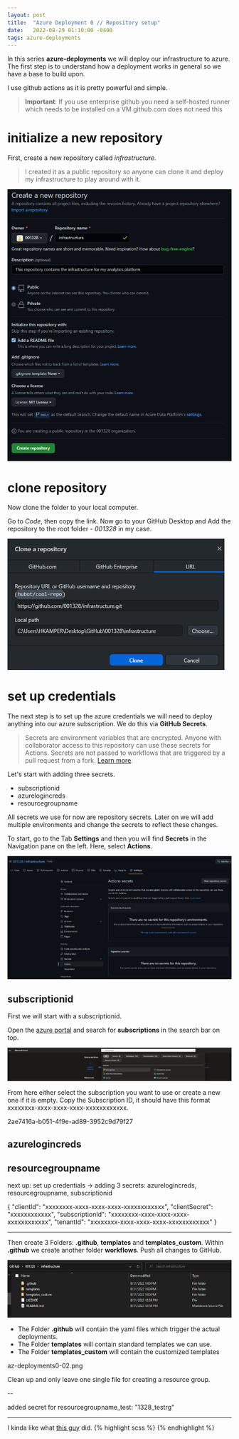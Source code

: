 ```yaml
---
layout: post
title:  "Azure Deployment 0 // Repository setup"
date:   2022-08-29 01:10:00 -0400
tags: azure-deployments
---
```


In this series **azure-deployments** we will deploy our infrastructure to azure.
The first step is to understand how a deployment works in general so we have a base to build upon.

I use github actions as it is pretty powerful and simple.

> **Important**: If you use enterprise github you need a self-hosted runner which needs to be installed on a VM
> github.com does not need this


# initialize a new repository

First, create a new repository called *infrastructure*.
> I created it as a public repository so anyone can clone it and deploy my infrastructure to play around with it.

![picture](/assets/images/az-deployments0-0.png)


# clone repository

Now clone the folder to your local computer.

Go to *Code*, then copy the link. Now go to your GitHub Desktop and Add the repository to the root folder - *001328* in my case.

![picture](/assets/images/az-deployments0-01.png)


# set up credentials

The next step is to set up the azure credentials we will need to deploy anything into our azure subscription.
We do this via **GitHub Secrets**.

> Secrets are environment variables that are encrypted. Anyone with collaborator access to this repository can use these secrets for Actions.
> Secrets are not passed to workflows that are triggered by a pull request from a fork. [Learn more](https://docs.github.com/actions/automating-your-workflow-with-github-actions/creating-and-using-encrypted-secrets).

Let's start with adding three secrets.

* subscriptionid
* azurelogincreds
* resourcegroupname

All secrets we use for now are repository secrets. Later on we will add multiple environments and change the secrets to reflect these changes.

To start, go to the Tab **Settings** and then you will find **Secrets** in the Navigation pane on the left. Here, select **Actions**.

![picture](/assets/images/az-deployments0-02.png)


## subscriptionid

First we will start with a subscriptionid.

Open the [azure portal](https://portal.azure.com/) and search for **subscriptions** in the search bar on top.

![picture](/assets/images/az-deployments0-03.png)

From here either select the subscription you want to use or create a new one if it is empty.
Copy the Subscription ID, it should have this format xxxxxxxx-xxxx-xxxx-xxxx-xxxxxxxxxxxx.

2ae7416a-b051-4f9e-ad89-3952c9d79f27



## azurelogincreds


## resourcegroupname


next up: set up credentials -> adding 3 secrets: azurelogincreds, resourcegroupname, subscriptionid

{
"clientId": "xxxxxxxx-xxxx-xxxx-xxxx-xxxxxxxxxxxx",
"clientSecret": "xxxxxxxxxxxx",
"subscriptionId": "xxxxxxxx-xxxx-xxxx-xxxx-xxxxxxxxxxxx",
"tenantId": "xxxxxxxx-xxxx-xxxx-xxxx-xxxxxxxxxxxx"
}




---












Then create 3 Folders: **.github**, **templates** and **templates_custom**. Within **.github** we create another folder **workflows**.
Push all changes to GitHub.

![picture](/assets/images/az-deployments0-99.png)

* The Folder **.github** will contain the yaml files which trigger the actual deployments.
* The Folder **templates** will contain standard templates we can use.
* The Folder **templates_custom** will contain the customized templates


az-deployments0-02.png


Clean up and only leave one single file for creating a resource group.






--

added secret for resourcegroupname_test: "1328_testrg"




---


I kinda like what [this guy](https://github.com/codinfox/codinfox-lanyon/blob/dev/_scss/component/_tag.scss) did.
{% highlight scss %}
{% endhighlight %}




